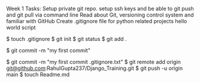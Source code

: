 Week 1 Tasks:
Setup private git repo. setup ssh keys and be able to git push and git pull via command line
Read about Git, versioning control system and familiar with GitHub
Create .gitignore file for python related projects
hello world script

$ touch .gitignore
$ git init
$ git status
$ git add .

$ git commit -m "my first commit"

$ git commit -m "my first commit .gitignore.txt"
$ git remote add origin git@github.com:RahulGupta237/Django_Training.git
$ git push -u origin main
$ touch Readme.md